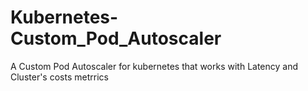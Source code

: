 # Kubernetes-Custom_Pod_Autoscaler
A Custom Pod Autoscaler for kubernetes that works with Latency and Cluster's costs metrrics
